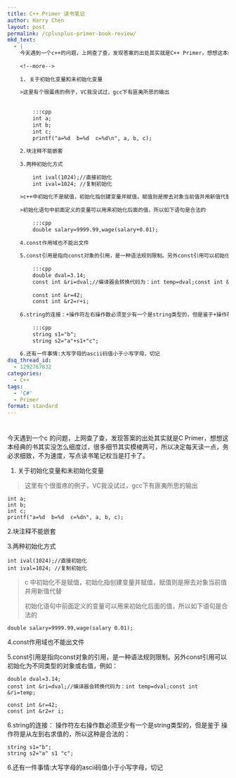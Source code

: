```yaml
---
title: C++ Primer 读书笔记
author: Harry Chen
layout: post
permalink: /cplusplus-primer-book-review/
mkd_text:
  - |
    今天遇到一个c++的问题，上网查了查，发现答案的出处其实就是C++ Primer，想想这本经典的书其实没怎么细度过，很多细节其实模棱两可，所以决定每天读一点，务必求细致，不为速度，写点读书笔记权当是打卡了。
    
    <!--more-->
    
    1. 关于初始化变量和未初始化变量
    
    >这里有个很蛋疼的例子，VC我没试过，gcc下有匪夷所思的输出
    
    
    	:::cpp
    	int a;
    	int b;
    	int c;
    	printf("a=%d  b=%d  c=%d\n", a, b, c);
    
    2.块注释不能嵌套
    
    3.两种初始化方式
    
    	int ival(1024);//直接初始化
    	int ival=1024; //复制初始化
    
    >c++中初始化不是赋值，初始化指创建变量并赋值，赋值则是擦去对象当前值并用新值代替
    
    >初始化语句中前面定义的变量可以用来初始化后面的值，所以如下语句是合法的
    
    	:::cpp
    	double salary=9999.99,wage(salary+0.01);
    
    4.const作用域也不能出文件
    
    5.const引用是指向const对象的引用，是一种语法规则限制。另外const引用可以初始化为不同类型的对象或右值，例如：
    
    	:::cpp
    	double dval=3.14;
    	const int &ri=dval;//编译器会转换代码为：int temp=dval;const int &ri=temp;
    
    	const int &r=42;
    	const int &r2=r+i;
    
    6.string的连接：+操作符左右操作数必须至少有一个是string类型的，但是鉴于+操作符是从左到右求值的，所以这种是合法的：
    
    	:::cpp
    	string s1="b";
    	string s2="a"+s1+"c";
    
    6.还有一件事情:大写字母的ascii码值小于小写字母，切记
dsq_thread_id:
  - 1292767832
categories:
  - C++
tags:
  - 'C#'
  - Primer
format: standard
---
```

# 

今天遇到一个c 的问题，上网查了查，发现答案的出处其实就是C Primer，想想这本经典的书其实没怎么细度过，很多细节其实模棱两可，所以决定每天读一点，务必求细致，不为速度，写点读书笔记权当是打卡了。

  1. 关于初始化变量和未初始化变量

> 这里有个很蛋疼的例子，VC我没试过，gcc下有匪夷所思的输出


    int a;
    int b;
    int c;
    printf("a=%d  b=%d  c=%dn", a, b, c);

2.块注释不能嵌套

3.两种初始化方式


    int ival(1024);//直接初始化
    int ival=1024; //复制初始化

> c 中初始化不是赋值，初始化指创建变量并赋值，赋值则是擦去对象当前值并用新值代替
>
> 初始化语句中前面定义的变量可以用来初始化后面的值，所以如下语句是合法的


    double salary=9999.99,wage(salary 0.01);

4.const作用域也不能出文件

5.const引用是指向const对象的引用，是一种语法规则限制。另外const引用可以初始化为不同类型的对象或右值，例如：


    double dval=3.14;
    const int &ri=dval;//编译器会转换代码为：int temp=dval;const int &ri=temp;

    const int &r=42;
    const int &r2=r i;

6.string的连接： 操作符左右操作数必须至少有一个是string类型的，但是鉴于 操作符是从左到右求值的，所以这种是合法的：


    string s1="b";
    string s2="a" s1 "c";

6.还有一件事情:大写字母的ascii码值小于小写字母，切记